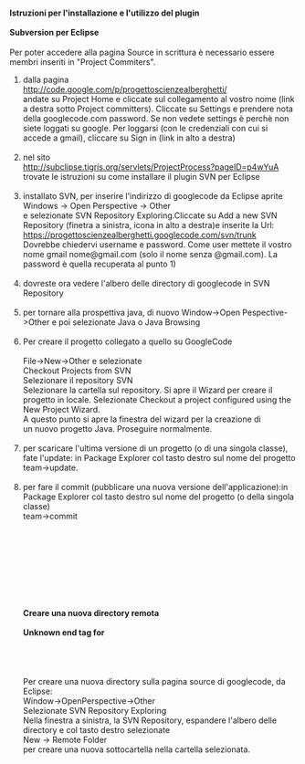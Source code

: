 <h4>Istruzioni per l'installazione e l'utilizzo del plugin<br>
<br>
Subversion per Eclipse</h4>

Per poter accedere alla pagina Source in scrittura è necessario essere membri inseriti in "Project Commiters".

<ol>
<li> dalla pagina<br>
<a href='http://code.google.com/p/progettoscienzealberghetti/'>http://code.google.com/p/progettoscienzealberghetti/</a>
<br>
andate su Project Home e cliccate sul collegamento al vostro nome (link a destra sotto Project committers).  Cliccate su Settings e prendere nota della googlecode.com password. Se non vedete settings è perchè non siete loggati su google. Per loggarsi (con le credenziali con cui si accede a gmail), cliccare su Sign in (link in alto a destra)<br>
<br>
<li> nel sito<br>
<a href='http://subclipse.tigris.org/servlets/ProjectProcess?pageID=p4wYuA'>http://subclipse.tigris.org/servlets/ProjectProcess?pageID=p4wYuA</a><br>
trovate le istruzioni su come installare il plugin SVN per Eclipse<br>
<br>
<li> installato SVN, per inserire l'indirizzo di googlecode da Eclipse aprite<br>
Windows -> Open Perspective -> Other <br>
e selezionate SVN Repository Exploring.Cliccate su Add a new SVN Repository (finetra a sinistra, icona in alto a destra)e inserite la Url:<br>
<a href='https://progettoscienzealberghetti.googlecode.com/svn/trunk'>https://progettoscienzealberghetti.googlecode.com/svn/trunk</a><br>
Dovrebbe chiedervi username e password. Come user mettete il vostro nome gmail nome@gmail.com (solo il nome senza @gmail.com). La password è quella recuperata al punto 1)<br>
<br>
<li> dovreste ora vedere l'albero delle directory di googlecode in SVN Repository<br>
<br>
<li> per tornare alla prospettiva java, di nuovo Window->Open Pespective->Other e poi selezionate Java o Java Browsing<br>
<br>
<li> Per creare il progetto collegato a quello su GoogleCode<br>
<br>
File->New->Other e selezionate<br>
Checkout Projects from SVN<br>
Selezionare il repository SVN<br>
Selezionare la cartella sul repository. Si apre il  Wizard per creare il progetto in locale. Selezionate Checkout a project configured using the New Project Wizard.<br>
A questo punto si apre la finestra del wizard per la creazione di<br>
un nuovo progetto Java. Proseguire normalmente.<br>
<br>
<li> per scaricare l'ultima versione di un progetto (o di una singola classe), fate l'update: in Package Explorer col tasto destro sul nome del progetto <br>
team->update.<br>
<br>
<li> per fare il commit (pubblicare una nuova versione dell'applicazione):in Package Explorer col tasto destro sul nome del progetto (o della singola classe)<br>
team->commit<br>
<br>
<br><br>
<p>
<br>
<br>
<H4><br>
<br>
Creare una nuova directory remota<br>
<br>
Unknown end tag for </h4><br>
<br>
<br>
Per creare una nuova directory sulla pagina source di googlecode, da Eclipse:<br>
Window->OpenPerspective->Other<br>
Selezionate SVN Repository Exploring<br>
Nella finestra a sinistra, la SVN Repository, espandere l'albero delle directory e col tasto destro selezionate <br>
New -> Remote Folder <br>
per creare una nuova sottocartella nella cartella selezionata.
